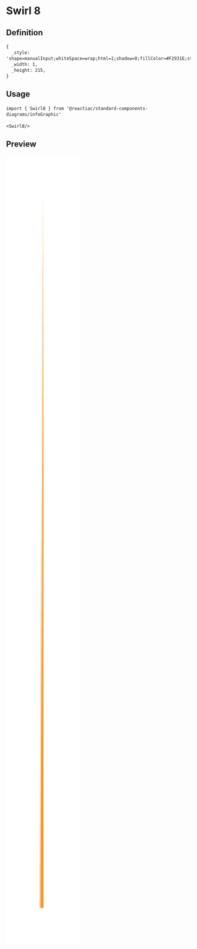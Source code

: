 # Swirl 8

## Definition

```
{
  _style: 'shape=manualInput;whiteSpace=wrap;html=1;shadow=0;fillColor=#F2931E;strokeColor=none;fontSize=12;fontColor=#FFFFFF;align=center;direction=north;flipV=1;rounded=0;',
  _width: 1,
  _height: 215,
}
```

## Usage

```
import { Swirl8 } from '@reactiac/standard-components-diagrams/infoGraphic'

<Swirl8/>
```

## Preview

<img src="./swirl-8.png" width="200"/>
